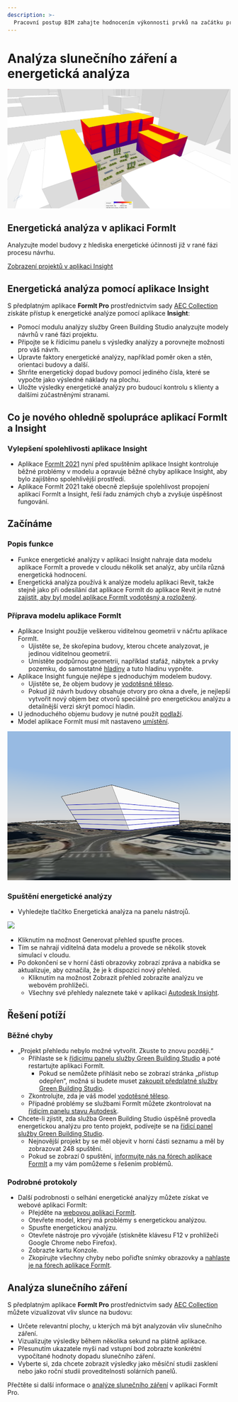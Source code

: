 ```yaml
---
description: >-
  Pracovní postup BIM zahajte hodnocením výkonnosti prvků na začátku procesu návrhu.
---
```


# Analýza slunečního záření a energetická analýza

![](<../.gitbook/assets/20220317 Solar Analysis.png>)

## Energetická analýza v aplikaci FormIt

Analyzujte model budovy z hlediska energetické účinnosti již v rané fázi procesu návrhu.

[Zobrazení projektů v aplikaci Insight](https://gbs.autodesk.com/OneEnergy/Insight)

## Energetická analýza pomocí aplikace Insight

S předplatným aplikace **FormIt Pro** prostřednictvím sady [AEC Collection](https://www.autodesk.com/collections/architecture-engineering-construction/overview) získáte přístup k energetické analýze pomocí aplikace **Insight**:

* Pomocí modulu analýzy služby Green Building Studio analyzujte modely návrhů v rané fázi projektu.
* Připojte se k řídicímu panelu s výsledky analýzy a porovnejte možnosti pro váš návrh.
* Upravte faktory energetické analýzy, například poměr oken a stěn, orientaci budovy a další.
* Shrňte energetický dopad budovy pomocí jediného čísla, které se vypočte jako výsledné náklady na plochu.
* Uložte výsledky energetické analýzy pro budoucí kontrolu s klienty a dalšími zúčastněnými stranami.

## Co je nového ohledně spolupráce aplikací FormIt a Insight<a href="#insight-what-s-new" id="insight-what-s-new"></a>

### **Vylepšení spolehlivosti aplikace Insight** <a href="#improvements-to-insight-reliability" id="improvements-to-insight-reliability"></a>

* Aplikace [FormIt 2021](https://formit.autodesk.com/blog/post/introducing-formit-2021) nyní před spuštěním aplikace Insight kontroluje běžné problémy v modelu a opravuje běžné chyby aplikace Insight, aby bylo zajištěno spolehlivější prostředí.
* Aplikace FormIt 2021 také obecně zlepšuje spolehlivost propojení aplikací FormIt a Insight, řeší řadu známých chyb a zvyšuje úspěšnost fungování.

## Začínáme<a href="#insight-getting-started" id="insight-getting-started"></a>

### **Popis funkce** <a href="#how-it-works" id="how-it-works"></a>

* Funkce energetické analýzy v aplikaci Insight nahraje data modelu aplikace FormIt a provede v cloudu několik set analýz, aby určila různá energetická hodnocení.
* Energetická analýza používá k analýze modelu aplikaci Revit, takže stejně jako při odesílání dat aplikace FormIt do aplikace Revit je nutné [zajistit, aby byl model aplikace FormIt vodotěsný a rozložený](https://formit.autodesk.com/blog/post/repairing-solid-models).

### **Příprava modelu aplikace FormIt** <a href="#preparing-your-formit-model" id="preparing-your-formit-model"></a>

* Aplikace Insight použije veškerou viditelnou geometrii v náčrtu aplikace FormIt.
  * Ujistěte se, že skořepina budovy, kterou chcete analyzovat, je jedinou viditelnou geometrií.
  * Umístěte podpůrnou geometrii, například stafáž, nábytek a prvky pozemku, do samostatné [hladiny](../tool-library/layers.md) a tuto hladinu vypněte.
* Aplikace Insight funguje nejlépe s jednoduchým modelem budovy.
  * Ujistěte se, že objem budovy je [vodotěsné těleso](https://formit.autodesk.com/blog/post/repairing-solid-models).
  * Pokud již návrh budovy obsahuje otvory pro okna a dveře, je nejlepší vytvořit nový objem bez otvorů speciálně pro energetickou analýzu a detailnější verzi skrýt pomocí hladin.
* U jednoduchého objemu budovy je nutné použít [podlaží](../tool-library/levels-and-area.md).
* Model aplikace FormIt musí mít nastaveno [umístění](../tool-library/setting-location.md).

![](../.gitbook/assets/insight.png)

### **Spuštění energetické analýzy** <a href="#starting-energy-analysis" id="starting-energy-analysis"></a>

* Vyhledejte tlačítko Energetická analýza na panelu nástrojů.

![](../.gitbook/assets/generate\_insight.png)

* Kliknutím na možnost Generovat přehled spusťte proces.
* Tím se nahrají viditelná data modelu a provede se několik stovek simulací v cloudu.
* Po dokončení se v horní části obrazovky zobrazí zpráva a nabídka se aktualizuje, aby označila, že je k dispozici nový přehled.
  * Kliknutím na možnost Zobrazit přehled zobrazíte analýzu ve webovém prohlížeči.
  * Všechny své přehledy naleznete také v aplikaci [Autodesk Insight](https://gbs.autodesk.com/OneEnergy/Insight).

## Řešení potíží <a href="#insight-troubleshooting" id="insight-troubleshooting"></a>

### **Běžné chyby** <a href="#common-errors" id="common-errors"></a>

* „Projekt přehledu nebylo možné vytvořit. Zkuste to znovu později.“
  * Přihlaste se k [řídicímu panelu služby Green Building Studio](https://gbs.autodesk.com/GBS/Project) a poté restartujte aplikaci FormIt.
    * Pokud se nemůžete přihlásit nebo se zobrazí stránka „přístup odepřen“, možná si budete muset [zakoupit předplatné služby Green Building Studio](https://knowledge.autodesk.com/search-result/caas/CloudHelp/cloudhelp/ENU/BPA-Help/files/GUID-7FCFF904-F943-4020-BF7F-53AA7148673D-htm.html).
  * Zkontrolujte, zda je váš model [vodotěsné těleso](https://formit.autodesk.com/blog/post/repairing-solid-models).
  * Případné problémy se službami FormIt můžete zkontrolovat na [řídicím panelu stavu Autodesk](https://health.autodesk.com/).
* Chcete-li zjistit, zda služba Green Building Studio úspěšně provedla energetickou analýzu pro tento projekt, podívejte se na [řídicí panel služby Green Building Studio](https://gbs.autodesk.com/GBS/Project).
  * Nejnovější projekt by se měl objevit v horní části seznamu a měl by zobrazovat 248 spuštění.
  * Pokud se zobrazí 0 spuštění, [informujte nás na fórech aplikace FormIt](https://forums.autodesk.com/t5/formit-forum/bd-p/142) a my vám pomůžeme s řešením problémů.

### **Podrobné protokoly** <a href="#detailed-logs" id="detailed-logs"></a>

* Další podrobnosti o selhání energetické analýzy můžete získat ve webové aplikaci FormIt:
  * Přejděte na [webovou aplikaci FormIt](https://formit.autodesk.com/app).
  * Otevřete model, který má problémy s energetickou analýzou.
  * Spusťte energetickou analýzu.
  * Otevřete nástroje pro vývojáře (stiskněte klávesu F12 v prohlížeči Google Chrome nebo Firefox).
  * Zobrazte kartu Konzole.
  * Zkopírujte všechny chyby nebo pořiďte snímky obrazovky a [nahlaste je na fórech aplikace FormIt](https://forums.autodesk.com/t5/formit-forum/bd-p/142).

## Analýza slunečního záření

S předplatným aplikace **FormIt Pro** prostřednictvím sady [AEC Collection](https://www.autodesk.com/collections/architecture-engineering-construction/overview) můžete vizualizovat vliv slunce na budovu:

* Určete relevantní plochy, u kterých má být analyzován vliv slunečního záření.
* Vizualizujte výsledky během několika sekund na plátně aplikace.
* Přesunutím ukazatele myši nad vstupní bod zobrazte konkrétní vypočítané hodnoty dopadu slunečního záření.
* Vyberte si, zda chcete zobrazit výsledky jako měsíční studii zasklení nebo jako roční studii proveditelnosti solárních panelů.

Přečtěte si další informace o [analýze slunečního záření](../tool-library/solar-analysis.md) v aplikaci FormIt Pro.
